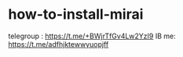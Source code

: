 # how-to-install-mirai

telegroup : https://t.me/+BWjrTfGv4Lw2YzI9
IB me: https://t.me/adfhjktewwyuopjff
